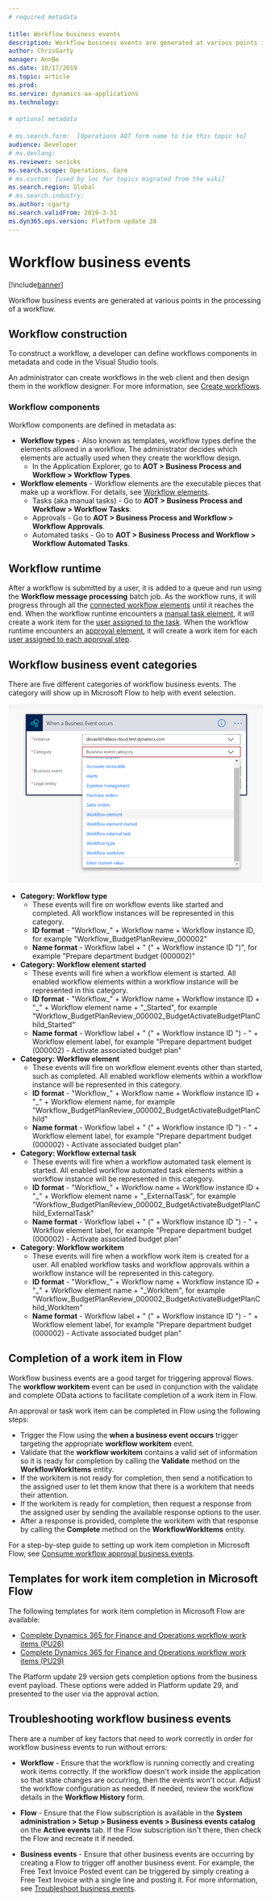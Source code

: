 ```yaml
---
# required metadata

title: Workflow business events
description: Workflow business events are generated at various points in the processing of a workflow.
author: ChrisGarty
manager: AnnBe
ms.date: 10/17/2019
ms.topic: article
ms.prod: 
ms.service: dynamics-ax-applications
ms.technology: 

# optional metadata

# ms.search.form:  [Operations AOT form name to tie this topic to]
audience: Developer
# ms.devlang: 
ms.reviewer: sericks
ms.search.scope: Operations, Core
# ms.custom: [used by loc for topics migrated from the wiki]
ms.search.region: Global 
# ms.search.industry: 
ms.author: cgarty
ms.search.validFrom: 2019-3-31
ms.dyn365.ops.version: Platform update 24
---
```


# Workflow business events
[!include[banner](../includes/banner.md)]

Workflow business events are generated at various points in the processing of a workflow.   

## Workflow construction

To construct a workflow, a developer can define workflows components in metadata and code in the Visual Studio tools.

An administrator can create workflows in the web client and then design them in the workflow designer. For more information, see [Create workflows](../../fin-ops/organization-administration/create-workflow.md).

### Workflow components
Workflow components are defined in metadata as:
- **Workflow types** - Also known as templates, workflow types define the elements allowed in a workflow. The administrator decides which elements are actually used when they create the workflow design. 
     - In the Application Explorer, go to **AOT > Business Process and Workflow > Workflow Types**.
- **Workflow elements** - Workflow elements are the executable pieces that make up a workflow. For details, see [Workflow elements](../../fin-ops/organization-administration/workflow-elements.md).
     - Tasks (aka manual tasks) - Go to **AOT > Business Process and Workflow > Workflow Tasks**.
     - Approvals - Go to **AOT > Business Process and Workflow > Workflow Approvals**.
     - Automated tasks - Go to **AOT > Business Process and Workflow > Workflow Automated Tasks**.

## Workflow runtime
After a workflow is submitted by a user, it is added to a queue and run using the **Workflow message processing** batch job. As the workflow runs, it will progress through all the [connected workflow elements](../../fin-ops/organization-administration/create-workflow.md#connect-the-elements) until it reaches the end. When the workflow runtime encounters a [manual task element](../../fin-ops/organization-administration/workflow-elements.md#manual-task), it will create a work item for the [user assigned to the task](../../fin-ops/organization-administration/configure-manual-task-workflow.md#assign-the-task). When the workflow runtime encounters an [approval element](../../fin-ops/organization-administration/workflow-elements.md#approval-processes), it will create a work item for each [user assigned to each approval step](../../fin-ops/organization-administration/configure-approval-step-workflow.md#assign-the-approval-step).

## Workflow business event categories

There are five different categories of workflow business events. The category will show up in Microsoft Flow to help with event selection.

![Business event categories in Microsoft Flow](media/Business-event-category.png  "Business event categories in Microsoft Flow")
- **Category: Workflow type** 
     - These events will fire on workflow events like started and completed. All workflow instances will be represented in this category.
     - **ID format** - "Workflow_" + Workflow name + Workflow instance ID, for example "Workflow_BudgetPlanReview_000002"
     - **Name format** - Workflow label + " (" + Workflow instance ID ")", for example "Prepare department budget (000002)"
- **Category: Workflow element started**
     - These events will fire when a workflow element is started. All enabled workflow elements within a workflow instance will be represented in this category. 
     - **ID format** - "Workflow_" + Workflow name + Workflow instance ID + "_" + Workflow element name + "_Started", for example "Workflow_BudgetPlanReview_000002_BudgetActivateBudgetPlanChild_Started"
     - **Name format** - Workflow label + " (" + Workflow instance ID ") - " + Workflow element label, for example "Prepare department budget (000002) - Activate associated budget plan"
- **Category: Workflow element**
     - These events will fire on workflow element events other than started, such as completed. All enabled workflow elements within a workflow instance will be represented in this category. 
     - **ID format** - "Workflow_" + Workflow name + Workflow instance ID + "_" + Workflow element name, for example "Workflow_BudgetPlanReview_000002_BudgetActivateBudgetPlanChild"
     - **Name format** - Workflow label + " (" + Workflow instance ID ") - " + Workflow element label, for example "Prepare department budget (000002) - Activate associated budget plan"
- **Category: Workflow external task** 
     - These events will fire when a workflow automated task element is started. All enabled workflow automated task elements within a workflow instance will be represented in this category. 
     - **ID format** - "Workflow_" + Workflow name + Workflow instance ID + "_" + Workflow element name + "_ExternalTask", for example "Workflow_BudgetPlanReview_000002_BudgetActivateBudgetPlanChild_ExternalTask"
     - **Name format** - Workflow label + " (" + Workflow instance ID ") - " + Workflow element label, for example "Prepare department budget (000002) - Activate associated budget plan"
- **Category: Workflow workitem**
     - These events will fire when a workflow work item is created for a user. All enabled workflow tasks and workflow approvals within a workflow instance will be represented in this category. 
     - **ID format** - "Workflow_" + Workflow name + Workflow instance ID + "_" + Workflow element name + "_WorkItem", for example "Workflow_BudgetPlanReview_000002_BudgetActivateBudgetPlanChild_WorkItem"
     - **Name format** - Workflow label + " (" + Workflow instance ID ") - " + Workflow element label, for example "Prepare department budget (000002) - Activate associated budget plan"

## Completion of a work item in Flow
Workflow business events are a good target for triggering approval flows. The **workflow workitem** event can be used in conjunction with the validate and complete OData actions to facilitate completion of a work item in Flow.

An approval or task work item can be completed in Flow using the following steps:
- Trigger the Flow using the **when a business event occurs** trigger targeting the appropriate **workflow workitem** event.
- Validate that the **workflow workitem**  contains a valid set of information so it is ready for completion by calling the **Validate** method on the **WorkflowWorkItems** entity. 
- If the workitem is not ready for completion, then send a notification to the assigned user to let them know that there is a workitem that needs their attention.
- If the workitem is ready for completion, then request a response from the assigned user by sending the available response options to the user.
- After a response is provided, complete the workitem with that response by calling the **Complete** method on the **WorkflowWorkItems** entity. 

For a step-by-step guide to setting up work item completion in Microsoft Flow, see [Consume workflow approval business events](https://docs.microsoft.com/dynamics365/unified-operations/dev-itpro/business-events/how-to/how-to-flow).

## Templates for work item completion in Microsoft Flow

The following templates for work item completion in Microsoft Flow are available:
- [Complete Dynamics 365 for Finance and Operations workflow work items (PU26)](https://flow.microsoft.com/en-us/galleries/public/templates/efb564143834442283c41e19cdc2a6bb/complete-dynamics-365-for-finance-and-operations-workflow-work-items-pu26/)
- [Complete Dynamics 365 for Finance and Operations workflow work items (PU29)](https://flow.microsoft.com/en-us/galleries/public/templates/ebeccaa6f7aa40899828d8d01151d268/complete-dynamics-365-for-finance-and-operations-workflow-work-items-pu29/)

The Platform update 29 version gets completion options from the business event payload. These options were added in Platform update 29, and presented to the user via the approval action. 

## Troubleshooting workflow business events

There are a number of key factors that need to work correctly in order for workflow business events to run without errors:

- **Workflow** - Ensure that the workflow is running correctly and creating work items correctly. If the workflow doesn't work inside the application so that state changes are occurring, then the events won't occur. Adjust the workflow configuration as needed. If needed, review the workflow details in the **Workflow History** form.

- **Flow** - Ensure that the Flow subscription is available in the **System administration > Setup > Business events > Business events catalog** on the **Active events** tab. If the Flow subscription isn't there, then check the Flow and recreate it if needed.

- **Business events** - Ensure that other business events are occurring by creating a Flow to trigger off another business event. For example, the Free Text Invoice Posted event can be triggered by simply creating a Free Text Invoice with a single line and posting it. For more information, see [Troubleshoot business events](troubleshooting.md).
